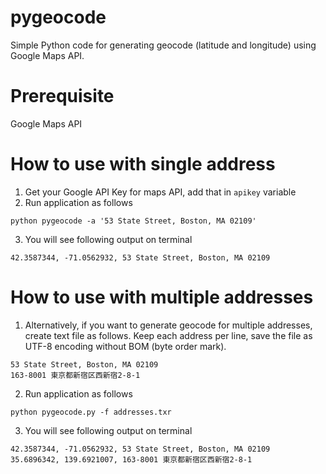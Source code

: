 # pygeocode
Simple Python code for generating geocode (latitude and longitude) using Google Maps API.

# Prerequisite
Google Maps API

# How to use with single address
1. Get your Google API Key for maps API, add that in `apikey` variable
2. Run application as follows
```shell
python pygeocode -a '53 State Street, Boston, MA 02109'
```
3. You will see following output on terminal
```shell
42.3587344, -71.0562932, 53 State Street, Boston, MA 02109
```

# How to use with multiple addresses
1. Alternatively, if you want to generate geocode for multiple addresses, create text file as follows. Keep each address per line, save the file as UTF-8 encoding without BOM (byte order mark).
```text
53 State Street, Boston, MA 02109
163-8001 東京都新宿区西新宿2-8-1
```
2. Run application as follows
```
python pygeocode.py -f addresses.txr
```
3. You will see following output on terminal
```
42.3587344, -71.0562932, 53 State Street, Boston, MA 02109
35.6896342, 139.6921007, 163-8001 東京都新宿区西新宿2-8-1
```
